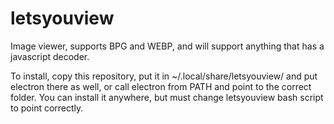 # letsyouview
Image viewer, supports BPG and WEBP, and will support anything that has a javascript decoder.

To install, copy this repository, put it in ~/.local/share/letsyouview/ and put electron there as well, or call electron from PATH and point to the correct folder. You can install it anywhere, but must change letsyouview bash script to point correctly.
